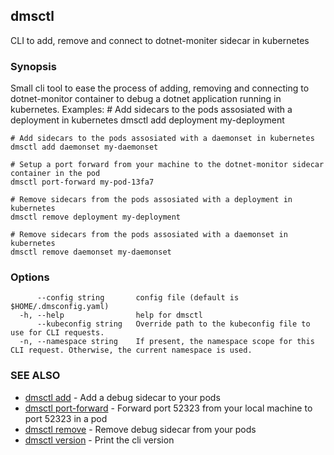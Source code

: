 ## dmsctl

CLI to add, remove and connect to dotnet-moniter sidecar in kubernetes

### Synopsis

Small cli tool to ease the process of adding, removing and connecting to dotnet-monitor container to debug a dotnet application running in kubernetes.
Examples:
	# Add sidecars to the pods assosiated with a deployment in kubernetes
	dmsctl add deployment my-deployment

	# Add sidecars to the pods assosiated with a daemonset in kubernetes
	dmsctl add daemonset my-daemonset

	# Setup a port forward from your machine to the dotnet-monitor sidecar container in the pod
	dmsctl port-forward my-pod-13fa7

	# Remove sidecars from the pods assosiated with a deployment in kubernetes
	dmsctl remove deployment my-deployment

	# Remove sidecars from the pods assosiated with a daemonset in kubernetes
	dmsctl remove daemonset my-daemonset 


### Options

```
      --config string       config file (default is $HOME/.dmsconfig.yaml)
  -h, --help                help for dmsctl
      --kubeconfig string   Override path to the kubeconfig file to use for CLI requests.
  -n, --namespace string    If present, the namespace scope for this CLI request. Otherwise, the current namespace is used.
```

### SEE ALSO

* [dmsctl add](dmsctl_add.md)	 - Add a debug sidecar to your pods
* [dmsctl port-forward](dmsctl_port-forward.md)	 - Forward port 52323 from your local machine to port 52323 in a pod
* [dmsctl remove](dmsctl_remove.md)	 - Remove debug sidecar from your pods
* [dmsctl version](dmsctl_version.md)	 - Print the cli version


